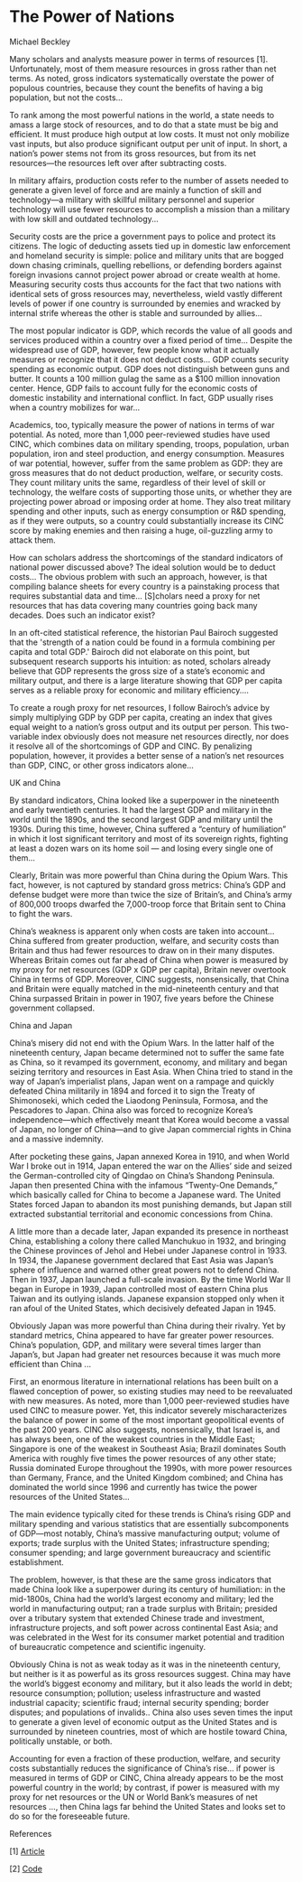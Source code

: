 # The Power of Nations

Michael Beckley 

Many scholars and analysts measure power in terms of resources
[1]. Unfortunately, most of them measure resources in gross rather
than net terms. As noted, gross indicators systematically overstate
the power of populous countries, because they count the benefits of
having a big population, but not the costs...

To rank among the most powerful nations in the world, a state needs to
amass a large stock of resources, and to do that a state must be big
and efficient. It must produce high output at low costs. It must not
only mobilize vast inputs, but also produce significant output per
unit of input. In short, a nation’s power stems not from its gross
resources, but from its net resources—the resources left over after
subtracting costs.

In military affairs, production costs refer to the number of assets
needed to generate a given level of force and are mainly a function of
skill and technology—a military with skillful military personnel and
superior technology will use fewer resources to accomplish a mission
than a military with low skill and outdated technology...

Security costs are the price a government pays to police and protect
its citizens. The logic of deducting assets tied up in domestic law
enforcement and homeland security is simple: police and military units
that are bogged down chasing criminals, quelling rebellions, or
defending borders against foreign invasions cannot project power
abroad or create wealth at home. Measuring security costs thus
accounts for the fact that two nations with identical sets of gross
resources may, nevertheless, wield vastly different levels of power if
one country is surrounded by enemies and wracked by internal strife
whereas the other is stable and surrounded by allies...

The most popular indicator is GDP, which records the value of all
goods and services produced within a country over a fixed period of
time... Despite the widespread use of GDP, however, few people know
what it actually measures or recognize that it does not deduct
costs... GDP counts security spending as economic output. GDP does not
distinguish between guns and butter. It counts a 100 million gulag the
same as a $100 million innovation center. Hence, GDP fails to account
fully for the economic costs of domestic instability and international
conflict. In fact, GDP usually rises when a country mobilizes for
war...

Academics, too, typically measure the power of nations in terms of war
potential. As noted, more than 1,000 peer-reviewed studies have used
CINC, which combines data on military spending, troops, population,
urban population, iron and steel production, and energy consumption.
Measures of war potential, however, suffer from the same problem as
GDP: they are gross measures that do not deduct production, welfare,
or security costs. They count military units the same, regardless of
their level of skill or technology, the welfare costs of supporting
those units, or whether they are projecting power abroad or imposing
order at home. They also treat military spending and other inputs,
such as energy consumption or R&D spending, as if they were outputs,
so a country could substantially increase its CINC score by making
enemies and then raising a huge, oil-guzzling army to attack them.

How can scholars address the shortcomings of the standard indicators
of national power discussed above? The ideal solution would be to
deduct costs... The obvious problem with such an approach, however, is
that compiling balance sheets for every country is a painstaking
process that requires substantial data and time... [S]cholars need a
proxy for net resources that has data covering many countries going
back many decades. Does such an indicator exist?

In an oft-cited statistical reference, the historian Paul Bairoch
suggested that the 'strength of a nation could be found in a formula
combining per capita and total GDP.' Bairoch did not elaborate on this
point, but subsequent research supports his intuition: as noted,
scholars already believe that GDP represents the gross size of a
state’s economic and military output, and there is a large literature
showing that GDP per capita serves as a reliable proxy for economic
and military efficiency....

To create a rough proxy for net resources, I follow Bairoch’s advice
by simply multiplying GDP by GDP per capita, creating an index that
gives equal weight to a nation’s gross output and its output per
person. This two-variable index obviously does not measure net
resources directly, nor does it resolve all of the shortcomings of GDP
and CINC. By penalizing population, however, it provides a better
sense of a nation’s net resources than GDP, CINC, or other gross
indicators alone...

UK and China

<a name='ukch'/>

By standard indicators, China looked like a superpower in the
nineteenth and early twentieth centuries. It had the largest GDP and
military in the world until the 1890s, and the second largest GDP and
military until the 1930s. During this time, however, China suffered a
“century of humiliation” in which it lost significant territory and
most of its sovereign rights, fighting at least a dozen wars on its
home soil — and losing every single one of them...

Clearly, Britain was more powerful than China during the Opium
Wars. This fact, however, is not captured by standard gross metrics:
China’s GDP and defense budget were more than twice the size of
Britain’s, and China’s army of 800,000 troops dwarfed the 7,000-troop
force that Britain sent to China to fight the wars.

China’s weakness is apparent only when costs are taken into account...
China suffered from greater production, welfare, and security costs
than Britain and thus had fewer resources to draw on in their many
disputes. Whereas Britain comes out far ahead of China when power is
measured by my proxy for net resources (GDP x GDP per capita), Britain
never overtook China in terms of GDP. Moreover, CINC suggests,
nonsensically, that China and Britain were equally matched in the
mid-nineteenth century and that China surpassed Britain in power in
1907, five years before the Chinese government collapsed.

China and Japan

China’s misery did not end with the Opium Wars. In the latter half of
the nineteenth century, Japan became determined not to suffer the same
fate as China, so it revamped its government, economy, and military
and began seizing territory and resources in East Asia. When China
tried to stand in the way of Japan’s imperialist plans, Japan went on
a rampage and quickly defeated China militarily in 1894 and forced it
to sign the Treaty of Shimonoseki, which ceded the Liaodong Peninsula,
Formosa, and the Pescadores to Japan. China also was forced to
recognize Korea’s independence—which effectively meant that Korea
would become a vassal of Japan, no longer of China—and to give Japan
commercial rights in China and a massive indemnity.

After pocketing these gains, Japan annexed Korea in 1910, and when
World War I broke out in 1914, Japan entered the war on the Allies’
side and seized the German-controlled city of Qingdao on China’s
Shandong Peninsula. Japan then presented China with the infamous
“Twenty-One Demands,” which basically called for China to become a
Japanese ward. The United States forced Japan to abandon its most
punishing demands, but Japan still extracted substantial territorial
and economic concessions from China.

A little more than a decade later, Japan expanded its presence in
northeast China, establishing a colony there called Manchukuo in 1932,
and bringing the Chinese provinces of Jehol and Hebei under Japanese
control in 1933. In 1934, the Japanese government declared that East
Asia was Japan’s sphere of influence and warned other great powers not
to defend China. Then in 1937, Japan launched a full-scale invasion.
By the time World War II began in Europe in 1939, Japan controlled
most of eastern China plus Taiwan and its outlying islands. Japanese
expansion stopped only when it ran afoul of the United States, which
decisively defeated Japan in 1945.

Obviously Japan was more powerful than China during their rivalry. Yet
by standard metrics, China appeared to have far greater power
resources. China’s population, GDP, and military were several times
larger than Japan’s, but Japan had greater net resources because it
was much more efficient than China ...

<a name='chsuperpower'/>

First, an enormous literature in international relations has been
built on a flawed conception of power, so existing studies may need to
be reevaluated with new measures. As noted, more than 1,000
peer-reviewed studies have used CINC to measure power. Yet, this
indicator severely mischaracterizes the balance of power in some of
the most important geopolitical events of the past 200 years. CINC
also suggests, nonsensically, that Israel is, and has always been, one
of the weakest countries in the Middle East; Singapore is one of the
weakest in Southeast Asia; Brazil dominates South America with roughly
five times the power resources of any other state; Russia dominated
Europe throughout the 1990s, with more power resources than Germany,
France, and the United Kingdom combined; and China has dominated the
world since 1996 and currently has twice the power resources of the
United States...

The main evidence typically cited for these trends is China’s rising
GDP and military spending and various statistics that are essentially
subcomponents of GDP—most notably, China’s massive manufacturing
output; volume of exports; trade surplus with the United States;
infrastructure spending; consumer spending; and large government
bureaucracy and scientific establishment.

The problem, however, is that these are the same gross indicators that
made China look like a superpower during its century of humiliation:
in the mid-1800s, China had the world’s largest economy and military;
led the world in manufacturing output; ran a trade surplus with
Britain; presided over a tributary system that extended Chinese trade
and investment, infrastructure projects, and soft power across
continental East Asia; and was celebrated in the West for its consumer
market potential and tradition of bureaucratic competence and
scientific ingenuity.

Obviously China is not as weak today as it was in the nineteenth
century, but neither is it as powerful as its gross resources
suggest. China may have the world’s biggest economy and military, but
it also leads the world in debt; resource consumption; pollution;
useless infrastructure and wasted industrial capacity; scientific
fraud; internal security spending; border disputes; and populations of
invalids.. China also uses seven times the input to generate a given
level of economic output as the United States and is surrounded by
nineteen countries, most of which are hostile toward China,
politically unstable, or both.

Accounting for even a fraction of these production, welfare, and
security costs substantially reduces the significance of China’s
rise... if power is measured in terms of GDP or CINC, China already
appears to be the most powerful country in the world; by contrast, if
power is measured with my proxy for net resources or the UN or World
Bank’s measures of net resources ..., then China lags far behind the
United States and looks set to do so for the foreseeable future.

References

[1] [Article](https://www.mitpressjournals.org/doi/pdf/10.1162/isec_a_00328)

[2] [Code](power-of-nations-beckley-code.html)

